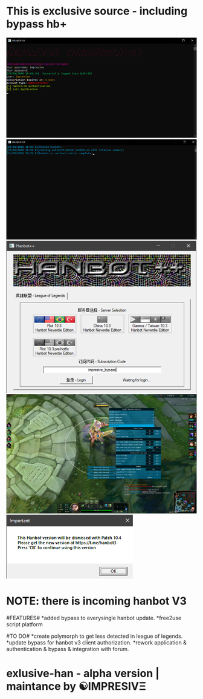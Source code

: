 This is exclusive source - including bypass hb+
===============================================
![proof](images/feature.png)
![proof](images/feature2.png)
![proof](images/feature3.png)
![proof](images/feature5.png)
![proof](images/feature4.png)

NOTE: there is incoming hanbot V3
=================================

#FEATURES#
*added bypass to everysingle hanbot update.
*free2use script platform 

#TO DO#
*create polymorph to get less detected in league of legends.
*update bypass for hanbot v3 client authorization.
*rework application & authentication & bypass & integration with forum.

# exlusive-han - alpha version | maintance by ☯IMPRESIVΞ

